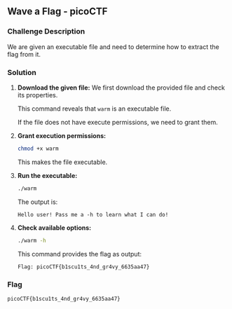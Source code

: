## Wave a Flag - picoCTF

### Challenge Description
We are given an executable file and need to determine how to extract the flag from it.

### Solution
1. **Download the given file:**
   We first download the provided file and check its properties.

   This command reveals that `warm` is an executable file.

   If the file does not have execute permissions, we need to grant them.

2. **Grant execution permissions:**
   ```bash
   chmod +x warm
   ```
   This makes the file executable.

3. **Run the executable:**
   ```bash
   ./warm
   ```
   The output is:
   ```
   Hello user! Pass me a -h to learn what I can do!
   ```

4. **Check available options:**
   ```bash
   ./warm -h
   ```
   This command provides the flag as output:
   ```
   Flag: picoCTF{b1scu1ts_4nd_gr4vy_6635aa47}
   ```

### Flag
```
picoCTF{b1scu1ts_4nd_gr4vy_6635aa47}
```
